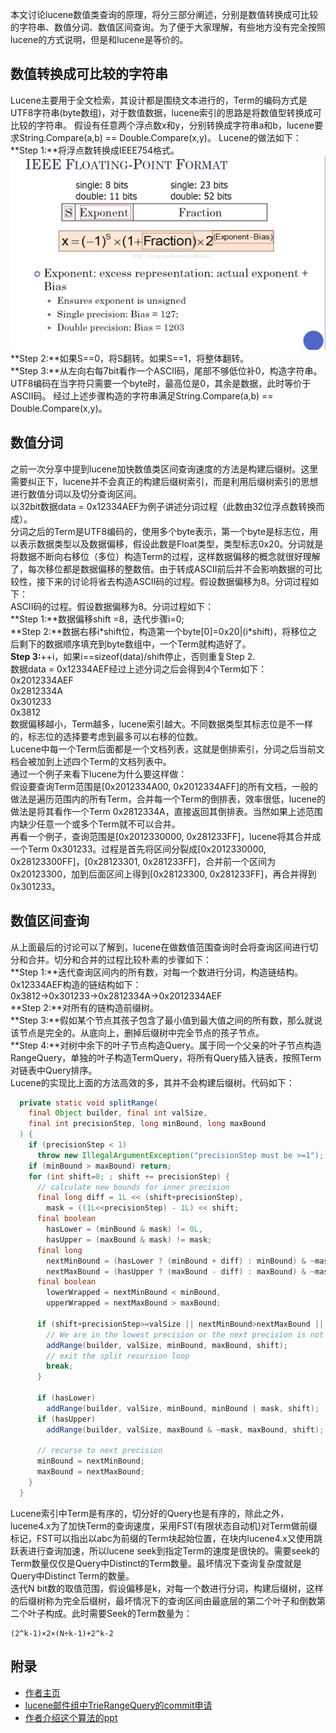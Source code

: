 本文讨论lucene数值类查询的原理，将分三部分阐述，分别是数值转换成可比较的字符串、数值分词、数值区间查询。为了便于大家理解，有些地方没有完全按照lucene的方式说明，但是和lucene是等价的。
## 数值转换成可比较的字符串
Lucene主要用于全文检索，其设计都是围绕文本进行的，Term的编码方式是UTF8字符串(byte数组)，对于数值数据，lucene索引的思路是将数值型转换成可比较的字符串。
假设有任意两个浮点数x和y，分别转换成字符串a和b，lucene要求String.Compare(a,b) == Double.Compare(x,y)。
Lucene的做法如下：<br/>
**Step 1:**将浮点数转换成IEEE754格式。<br/>
![IEEE754](./pic/ieee754.jpg)
**Step 2:**如果S==0，将S翻转。如果S==1，将整体翻转。<br/>
**Step 3:**从左向右每7bit看作一个ASCII码，尾部不够低位补0，构造字符串。<br/>
UTF8编码在当字符只需要一个byte时，最高位是0，其余是数据，此时等价于ASCII码。
经过上述步骤构造的字符串满足String.Compare(a,b) == Double.Compare(x,y)。
## 数值分词
之前一次分享中提到lucene加快数值类区间查询速度的方法是构建后缀树。这里需要纠正下，lucene并不会真正的构建后缀树索引，而是利用后缀树索引的思想进行数值分词以及切分查询区间。<br/>
以32bit数据data = 0x12334AEF为例子讲述分词过程（此数由32位浮点数转换而成）。<br/>
分词之后的Term是UTF8编码的，使用多个byte表示，第一个byte是标志位，用以表示数据类型以及数据偏移，假设此数是Float类型，类型标志0x20。分词就是将数据不断向右移位（多位）构造Term的过程，这样数据偏移的概念就很好理解了，每次移位都是数据偏移的整数倍。由于转成ASCII前后并不会影响数据的可比较性，接下来的讨论将省去构造ASCII码的过程。假设数据偏移为8。分词过程如下：<br/>
ASCII码的过程。假设数据偏移为8。分词过程如下：<br/>
**Step 1:**数据偏移shift =8，迭代步骤i=0;<br/>
**Step 2:**数据右移i\*shift位，构造第一个byte[0]=0x20|(i\*shift)，将移位之后剩下的数据顺序填充到byte数组中，一个Term就构造好了。<br/>
**Step 3:**++i，如果i==sizeof(data)/shift停止，否则重复Step 2.<br/>
数据data = 0x12334AEF经过上述分词之后会得到4个Term如下：<br/>
0x2012334AEF<br/>
0x2812334A<br/>
0x301233<br/>
0x3812<br/>
数据偏移越小，Term越多，lucene索引越大。不同数据类型其标志位是不一样的，标志位的选择要考虑到最多可以右移的位数。<br/>
Lucene中每一个Term后面都是一个文档列表，这就是倒排索引，分词之后当前文档会被加到上述四个Term的文档列表中。<br/>
通过一个例子来看下lucene为什么要这样做：<br/>
假设要查询Term范围是[0x2012334A00, 0x2012334AFF]的所有文档，一般的做法是遍历范围内的所有Term，合并每一个Term的倒排表，效率很低，lucene的做法是将其看作一个Term 0x2812334A，直接返回其倒排表。当然如果上述范围内缺少任意一个或多个Term就不可以合并。<br/>
再看一个例子，查询范围是[0x2012330000, 0x281233FF]，lucene将其合并成一个Term 0x301233。过程是首先将区间分裂成[0x2012330000, 0x28123300FF]，[0x28123301, 0x281233FF]，合并前一个区间为0x20123300，加到后面区间上得到[0x28123300, 0x281233FF]，再合并得到0x301233。<br/>
## 数值区间查询
从上面最后的讨论可以了解到，lucene在做数值范围查询时会将查询区间进行切分和合并。切分和合并的过程比较朴素的步骤如下：<br/>
**Step 1:**迭代查询区间内的所有数，对每一个数进行分词，构造链结构。<br/>
0x12334AEF构造的链结构如下：<br/>
0x3812->0x301233->0x2812334A->0x2012334AEF<br/>
**Step 2:**对所有的链构造前缀树。<br/>
**Step 3:**假如某个节点其孩子包含了最小值到最大值之间的所有数，那么就说该节点是完全的。从底向上，删掉后缀树中完全节点的孩子节点。<br/>
**Step 4:**对树中余下的叶子节点构造Query。属于同一个父亲的叶子节点构造RangeQuery，单独的叶子构造TermQuery，将所有Query插入链表，按照Term对链表中Query排序。<br/>
Lucene的实现比上面的方法高效的多，其并不会构建后缀树。代码如下：<br/>
```java
  private static void splitRange(
    final Object builder, final int valSize,
    final int precisionStep, long minBound, long maxBound
  ) {
    if (precisionStep < 1)
      throw new IllegalArgumentException("precisionStep must be >=1");
    if (minBound > maxBound) return;
    for (int shift=0; ; shift += precisionStep) {
      // calculate new bounds for inner precision
      final long diff = 1L << (shift+precisionStep),
        mask = ((1L<<precisionStep) - 1L) << shift;
      final boolean
        hasLower = (minBound & mask) != 0L,
        hasUpper = (maxBound & mask) != mask;
      final long
        nextMinBound = (hasLower ? (minBound + diff) : minBound) & ~mask,
        nextMaxBound = (hasUpper ? (maxBound - diff) : maxBound) & ~mask;
      final boolean
        lowerWrapped = nextMinBound < minBound,
        upperWrapped = nextMaxBound > maxBound;
      
      if (shift+precisionStep>=valSize || nextMinBound>nextMaxBound || lowerWrapped || upperWrapped) {
        // We are in the lowest precision or the next precision is not available.
        addRange(builder, valSize, minBound, maxBound, shift);
        // exit the split recursion loop
        break;
      }
      
      if (hasLower)
        addRange(builder, valSize, minBound, minBound | mask, shift);
      if (hasUpper)
        addRange(builder, valSize, maxBound & ~mask, maxBound, shift);
      
      // recurse to next precision
      minBound = nextMinBound;
      maxBound = nextMaxBound;
    }
  }
```
Lucene索引中Term是有序的，切分好的Query也是有序的，除此之外，lucene4.x为了加快Term的查询速度，采用FST(有限状态自动机)对Term做前缀标记，FST可以指出以abc为前缀的Term块起始位置，在块内lucene4.x又使用跳跃表进行查询加速，所以lucene seek到指定Term的速度是很快的。需要seek的Term数量仅仅是Query中Distinct的Term数量。最坏情况下查询复杂度就是Query中Distinct Term的数量。<br/>
迭代N bit数的取值范围，假设偏移是k，对每一个数进行分词，构建后缀树，这样的后缀树称为完全后缀树，最坏情况下的查询区间由最底层的第二个叶子和倒数第二个叶子构成。此时需要Seek的Term数量为：<br/>
```
(2^k-1)×2×(N÷k-1)+2^k-2
```
## 附录
- [作者主页](http://www.thetaphi.de/)
- [lucene邮件组中TrieRangeQuery的commit申请](http://www.gossamer-threads.com/lists/lucene/java-dev/67807)
- [作者介绍这个算法的ppt](https://www.google.com.hk/url?sa=t&rct=j&q=&esrc=s&source=web&cd=1&cad=rja&uact=8&ved=0CB8QFjAAahUKEwi07fH7r4THAhXILpQKHc_PCPQ&url=%68%74%74%70%3a%2f%2f%77%77%77%2e%74%68%65%74%61%70%68%69%2e%64%65%2f%73%68%61%72%65%2f%53%63%68%69%6e%64%6c%65%72%2d%54%72%69%65%52%61%6e%67%65%2e%70%70%74&ei=ZOS6VbSrFsjd0ATPn6OgDw&usg=AFQjCNHDWZaW472jl9Pn4epskF52ccuf3w)
